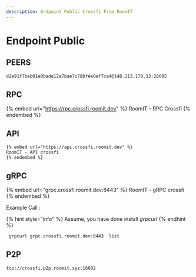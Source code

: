 ```yaml
---
description: Endpoint Public Crossfi From RoomIT
---
```


# Endpoint Public

## PEERS

```bash
d2e91f7beb01e0bade12a7bae7c78bfee0ef7ca4@148.113.170.13:26605
```

## RPC

{% embed url="https://rpc.crossfi.roomit.dev" %}
RoomIT - RPC Crossfi
{% endembed %}

## API

    {% embed url="https://api.crossfi.roomit.dev" %}
    RoomIT - API crossfi
    {% endembed %}

## gRPC

   {% embed url="grpc.crossfi.roomit.dev:8443" %}
   RoomIT - gRPC crossfi
   {% endembed %}

Example Call :

{% hint style="info" %}
Assume, you have done install _grpcurl_
{% endhint %}

```bash
 grpcurl grpc.crossfi.roomit.dev:8443  list
```
## P2P

```
tcp://crossfi.p2p.roomit.xyz:16602
```
